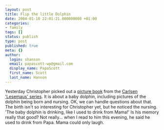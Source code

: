 ```yaml
---
layout: post
title: Flip the little Dolphin
date: 2004-01-10 22:01:21.000000000 +01:00
categories:
- family
tags: []
status: publish
type: post
published: true
meta: {}
author:
  login: shanson
  email: papascott-wp@gmail.com
  display_name: PapaScott
  first_name: Scott
  last_name: Hanson
---
```

<p>Yesterday Christopher picked out a <a title="Amazon.de: Bücher: Flip, der kleine Delphin" href="http://www.amazon.de/exec/obidos/ASIN/3551086516/qid=1073768033">picture book</a> from the <a href="http://www.carlsenkids.de/programm/lesemaus/">Carlsen 'Lesemaus' series</a>. It is  about a baby dolphin, including pictures of the dolphin being born and nursing. OK, we can handle questions about that. The birth isn't so interesting for Christopher yet, but he noticed the nursing. 'The baby dolphin is drinking, like I used to drink from Mama!' Is his memory really that good? Not really... when I read to him this evening, he said he used to drink from Papa. Mama could only laugh.</p>
